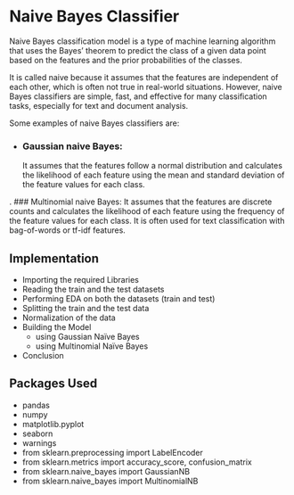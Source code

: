 # Naive Bayes Classifier
Naive Bayes classification model is a type of machine learning algorithm that uses the Bayes’ theorem to predict the class of a given data point based on the features and the prior probabilities of the classes. 

It is called naive because it assumes that the features are independent of each other, which is often not true in real-world situations. 
However, naive Bayes classifiers are simple, fast, and effective for many classification tasks, especially for text and document analysis. 

Some examples of naive Bayes classifiers are:

- ### Gaussian naive Bayes:
  It assumes that the features follow a normal distribution and calculates the likelihood of each feature using the mean and standard deviation of the feature values for each class.

. ### Multinomial naive Bayes:
  It assumes that the features are discrete counts and calculates the likelihood of each feature using the frequency of the feature values for each class. It is often used for text classification with bag-of-words or tf-idf features.

## Implementation
- Importing the required Libraries
- Reading the train and the test datasets
- Performing EDA on both the datasets (train and test)
- Splitting the train and the test data
- Normalization of the data
- Building the Model
  - using Gaussian Naïve Bayes
  - using Multinomial Naïve Bayes
- Conclusion

## Packages Used
- pandas
- numpy
- matplotlib.pyplot
- seaborn
- warnings
- from sklearn.preprocessing import LabelEncoder
- from sklearn.metrics import accuracy_score, confusion_matrix
- from sklearn.naive_bayes import GaussianNB
- from sklearn.naive_bayes import MultinomialNB
